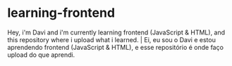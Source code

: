 # learning-frontend
Hey, i'm Davi and i'm currently learning frontend (JavaScript &amp; HTML), and this repository where i upload what i learned. | Ei, eu sou o Davi e estou aprendendo frontend (JavaScript &amp; HTML), e esse repositório é onde faço upload do que aprendi.
